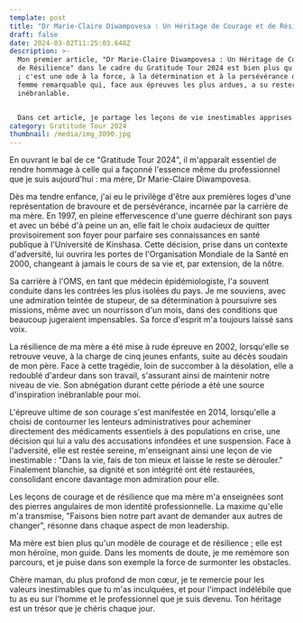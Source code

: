 ```yaml
---
template: post
title: "Dr Marie-Claire Diwampovesa : Un Héritage de Courage et de Résilience"
draft: false
date: 2024-03-02T11:25:03.648Z
description: >-
  Mon premier article, "Dr Marie-Claire Diwampovesa : Un Héritage de Courage et
  de Résilience" dans le cadre du Gratitude Tour 2024 est bien plus qu'un récit
  ; c'est une ode à la force, à la détermination et à la persévérance d'une
  femme remarquable qui, face aux épreuves les plus ardues, a su rester
  inébranlable.


  Dans cet article, je partage les leçons de vie inestimables apprises au fil des années, des leçons qui m'accompagnent et guident chacun de mes pas dans le monde professionnel.
category: Gratitude Tour 2024
thumbnail: /media/img_3090.jpg
---
```

En ouvrant le bal de ce "Gratitude Tour 2024", il m'apparaît essentiel de rendre hommage à celle qui a façonné l'essence même du professionnel que je suis aujourd'hui : ma mère, Dr Marie-Claire Diwampovesa.

Dès ma tendre enfance, j'ai eu le privilège d'être aux premières loges d'une représentation de bravoure et de persévérance, incarnée par la carrière de ma mère. En 1997, en pleine effervescence d'une guerre déchirant son pays et avec un bébé d'à peine un an, elle fait le choix audacieux de quitter provisoirement son foyer pour parfaire ses connaissances en santé publique à l'Université de Kinshasa. Cette décision, prise dans un contexte d'adversité, lui ouvrira les portes de l'Organisation Mondiale de la Santé en 2000, changeant à jamais le cours de sa vie et, par extension, de la nôtre.

Sa carrière à l'OMS, en tant que médecin épidémiologiste, l'a souvent conduite dans les contrées les plus isolées du pays. Je me souviens, avec une admiration teintée de stupeur, de sa détermination à poursuivre ses missions, même avec un nourrisson d'un mois, dans des conditions que beaucoup jugeraient impensables. Sa force d'esprit m'a toujours laissé sans voix.

La résilience de ma mère a été mise à rude épreuve en 2002, lorsqu'elle se retrouve veuve, à la charge de cinq jeunes enfants, suite au décès soudain de mon père. Face à cette tragédie, loin de succomber à la désolation, elle a redoublé d'ardeur dans son travail, s'assurant ainsi de maintenir notre niveau de vie. Son abnégation durant cette période a été une source d'inspiration inébranlable pour moi.

L'épreuve ultime de son courage s'est manifestée en 2014, lorsqu'elle a choisi de contourner les lenteurs administratives pour acheminer directement des médicaments essentiels à des populations en crise, une décision qui lui a valu des accusations infondées et une suspension. Face à l'adversité, elle est restée sereine, m'enseignant ainsi une leçon de vie inestimable : "Dans la vie, fais de ton mieux et laisse le reste se dérouler." Finalement blanchie, sa dignité et son intégrité ont été restaurées, consolidant encore davantage mon admiration pour elle.

Les leçons de courage et de résilience que ma mère m'a enseignées sont des pierres angulaires de mon identité professionnelle. La maxime qu'elle m'a transmise, "Faisons bien notre part avant de demander aux autres de changer", résonne dans chaque aspect de mon leadership.

Ma mère est bien plus qu'un modèle de courage et de résilience ; elle est mon héroïne, mon guide. Dans les moments de doute, je me remémore son parcours, et je puise dans son exemple la force de surmonter les obstacles.

Chère maman, du plus profond de mon cœur, je te remercie pour les valeurs inestimables que tu m'as inculquées, et pour l'impact indélébile que tu as eu sur l'homme et le professionnel que je suis devenu. Ton héritage est un trésor que je chéris chaque jour.